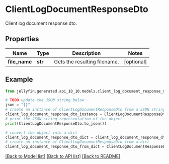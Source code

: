 # ClientLogDocumentResponseDto

Client log document response dto.

## Properties

Name | Type | Description | Notes
------------ | ------------- | ------------- | -------------
**file_name** | **str** | Gets the resulting filename. | [optional] 

## Example

```python
from jellyfin.generated.api_10_10.models.client_log_document_response_dto import ClientLogDocumentResponseDto

# TODO update the JSON string below
json = "{}"
# create an instance of ClientLogDocumentResponseDto from a JSON string
client_log_document_response_dto_instance = ClientLogDocumentResponseDto.from_json(json)
# print the JSON string representation of the object
print(ClientLogDocumentResponseDto.to_json())

# convert the object into a dict
client_log_document_response_dto_dict = client_log_document_response_dto_instance.to_dict()
# create an instance of ClientLogDocumentResponseDto from a dict
client_log_document_response_dto_from_dict = ClientLogDocumentResponseDto.from_dict(client_log_document_response_dto_dict)
```
[[Back to Model list]](../README.md#documentation-for-models) [[Back to API list]](../README.md#documentation-for-api-endpoints) [[Back to README]](../README.md)


